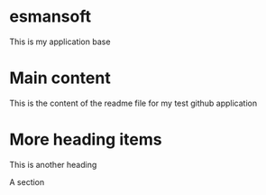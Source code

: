 # esmansoft
This is my application base
# Main content
This is the content of the readme file for my test github application
# More heading items
This is another heading

A section
